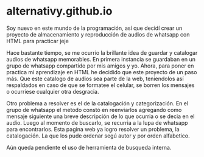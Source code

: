 # alternativy.github.io
Soy nuevo en este mundo de la programación, así que decidí crear un proyecto de almacenamiento y reproducción de audios de whatsapp con HTML para practicar jeje

Hace bastante tiempo, se me ocurrio la brillante idea de guardar y catalogar audios de whatsapp memorables.
En primera instancia se guardaban en un grupo de whatsapp compartido por mis amigos y yo.
Ahora, para poner en practica mi aprendizaje en HTML he decidido que este proyecto de un paso más.
Que este catalogo de audios sea parte de la web, teniendolos así respaldados en caso de que se formatee el celular, se borren los mensajes o ocurriese cualquier otra desgracia.

Otro problema a resolver es el de la catalogación y categorización.
En el grupo de whatsapp el metodo constó en reenviarlos agregando como mensaje siguiente una breve descripción de lo que ocurria o se decia en el audio.
Luego al momento de buscarlo, se recurria a la lupa de whatsapp para encontrarlos.
Esta pagina web ya logro resolver un problema, la catalogación. La que los pude ordenar segú autor y por orden alfabetico.

Aún queda pendiente el uso de herramienta de busqueda interna.
